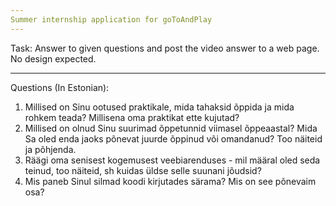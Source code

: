 ```yaml
---
Summer internship application for goToAndPlay
---
```


Task:
Answer to given questions and post the video answer to a web page. No design expected.

---

Questions (In Estonian):

1. Millised on Sinu ootused praktikale, mida tahaksid õppida ja mida rohkem teada?
   Millisena oma praktikat ette kujutad?<br>
2. Millised on olnud Sinu suurimad õppetunnid viimasel õppeaastal? Mida Sa oled enda jaoks põnevat juurde õppinud või omandanud? Too näiteid ja põhjenda.<br>
3. Räägi oma senisest kogemusest veebiarenduses - mil määral oled seda teinud, too näiteid, sh kuidas üldse selle suunani jõudsid? <br>
4. Mis paneb Sinul silmad koodi kirjutades särama? Mis on see põnevaim osa?
